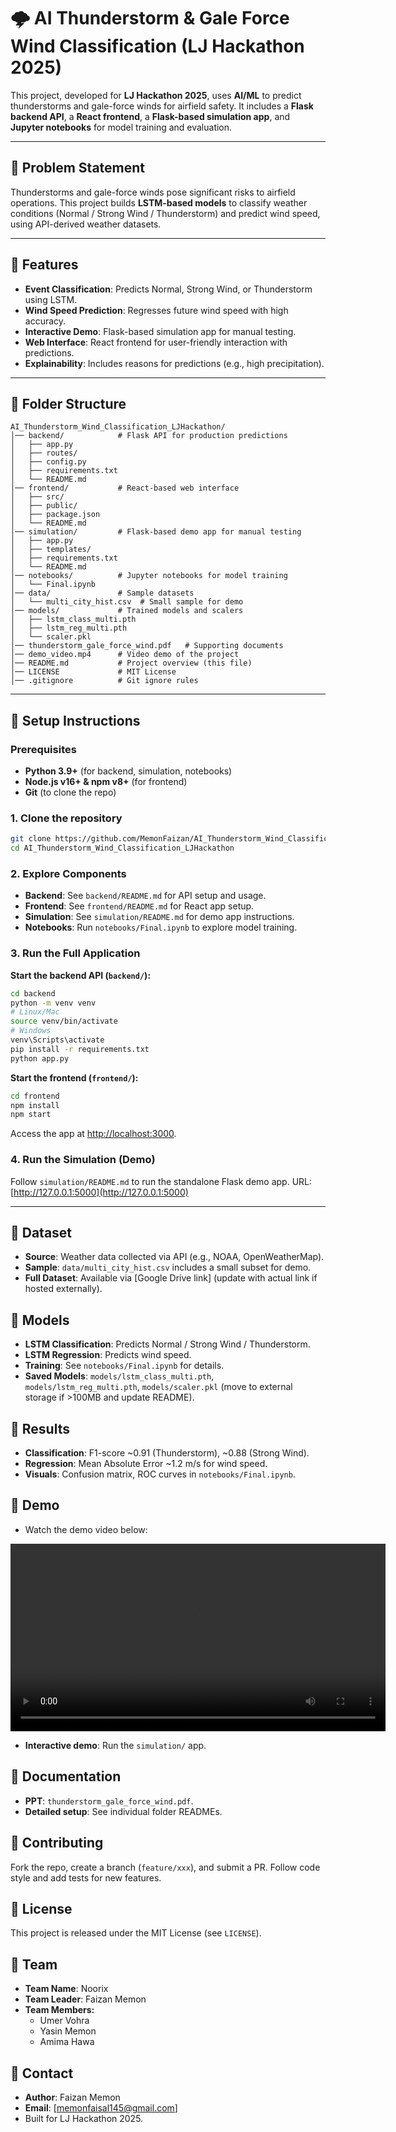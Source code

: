 # 🌩️ AI Thunderstorm & Gale Force Wind Classification (LJ Hackathon 2025)

This project, developed for **LJ Hackathon 2025**, uses **AI/ML** to predict thunderstorms and gale-force winds for airfield safety. It includes a **Flask backend API**, a **React frontend**, a **Flask-based simulation app**, and **Jupyter notebooks** for model training and evaluation.

---

## 🔹 Problem Statement

Thunderstorms and gale-force winds pose significant risks to airfield operations. This project builds **LSTM-based models** to classify weather conditions (Normal / Strong Wind / Thunderstorm) and predict wind speed, using API-derived weather datasets.

---

## 🔹 Features

- **Event Classification**: Predicts Normal, Strong Wind, or Thunderstorm using LSTM.
- **Wind Speed Prediction**: Regresses future wind speed with high accuracy.
- **Interactive Demo**: Flask-based simulation app for manual testing.
- **Web Interface**: React frontend for user-friendly interaction with predictions.
- **Explainability**: Includes reasons for predictions (e.g., high precipitation).

---

## 🔹 Folder Structure

```text
AI_Thunderstorm_Wind_Classification_LJHackathon/
│── backend/            # Flask API for production predictions
│   ├── app.py
│   ├── routes/
│   ├── config.py
│   ├── requirements.txt
│   └── README.md
│── frontend/           # React-based web interface
│   ├── src/
│   ├── public/
│   ├── package.json
│   └── README.md
│── simulation/         # Flask-based demo app for manual testing
│   ├── app.py
│   ├── templates/
│   ├── requirements.txt
│   └── README.md
│── notebooks/          # Jupyter notebooks for model training
│   └── Final.ipynb
│── data/               # Sample datasets
│   └── multi_city_hist.csv  # Small sample for demo
│── models/             # Trained models and scalers
│   ├── lstm_class_multi.pth
│   ├── lstm_reg_multi.pth
│   └── scaler.pkl
│── thunderstorm_gale_force_wind.pdf   # Supporting documents
│── demo_video.mp4      # Video demo of the project
│── README.md           # Project overview (this file)
│── LICENSE             # MIT License
│── .gitignore          # Git ignore rules
```

---

## 🔹 Setup Instructions

### Prerequisites

- **Python 3.9+** (for backend, simulation, notebooks)
- **Node.js v16+ & npm v8+** (for frontend)
- **Git** (to clone the repo)

### 1. Clone the repository

```bash
git clone https://github.com/MemonFaizan/AI_Thunderstorm_Wind_Classification_LJHackathon.git
cd AI_Thunderstorm_Wind_Classification_LJHackathon
```

### 2. Explore Components

- **Backend**: See `backend/README.md` for API setup and usage.
- **Frontend**: See `frontend/README.md` for React app setup.
- **Simulation**: See `simulation/README.md` for demo app instructions.
- **Notebooks**: Run `notebooks/Final.ipynb` to explore model training.

### 3. Run the Full Application

**Start the backend API (`backend/`):**
```bash
cd backend
python -m venv venv
# Linux/Mac
source venv/bin/activate
# Windows
venv\Scripts\activate
pip install -r requirements.txt
python app.py
```

**Start the frontend (`frontend/`):**
```bash
cd frontend
npm install
npm start
```

Access the app at [http://localhost:3000](http://localhost:3000).

### 4. Run the Simulation (Demo)

Follow `simulation/README.md` to run the standalone Flask demo app.
URL: [http://127.0.0.1:5000](http://127.0.0.1:5000)

---

## 🔹 Dataset

- **Source**: Weather data collected via API (e.g., NOAA, OpenWeatherMap).
- **Sample**: `data/multi_city_hist.csv` includes a small subset for demo.
- **Full Dataset**: Available via [Google Drive link] (update with actual link if hosted externally).

## 🔹 Models

- **LSTM Classification**: Predicts Normal / Strong Wind / Thunderstorm.
- **LSTM Regression**: Predicts wind speed.
- **Training**: See `notebooks/Final.ipynb` for details.
- **Saved Models**: `models/lstm_class_multi.pth`, `models/lstm_reg_multi.pth`, `models/scaler.pkl` (move to external storage if >100MB and update README).

## 🔹 Results

- **Classification**: F1-score ~0.91 (Thunderstorm), ~0.88 (Strong Wind).
- **Regression**: Mean Absolute Error ~1.2 m/s for wind speed.
- **Visuals**: Confusion matrix, ROC curves in `notebooks/Final.ipynb`.

## 🔹 Demo


- Watch the demo video below:

<video width="600" controls>
  <source src="https://github.com/MemonFaizan/AI_Thunderstorm_Wind_Classification_LJHackathon/blob/main/demo.gif?raw=true" alt="Hacker setup GIF" width="100%" type="video/mp4">
</video>

- **Interactive demo**: Run the `simulation/` app.

## 🔹 Documentation

- **PPT**: `thunderstorm_gale_force_wind.pdf`.
- **Detailed setup**: See individual folder READMEs.

## 🔹 Contributing

Fork the repo, create a branch (`feature/xxx`), and submit a PR. Follow code style and add tests for new features.

## 🔹 License

This project is released under the MIT License (see `LICENSE`).

## 🔹 Team

- **Team Name**: Noorix
- **Team Leader**: Faizan Memon
- **Team Members:**
  - Umer Vohra
  - Yasin Memon
  - Amima Hawa

## 🔹 Contact

- **Author**: Faizan Memon
- **Email**: [memonfaisal145@gmail.com]
- Built for LJ Hackathon 2025.